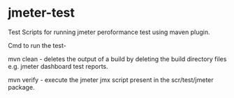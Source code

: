 # jmeter-test

Test Scripts for running jmeter peroformance test using maven plugin.

Cmd to run the test-

mvn clean -
deletes the output of a build by deleting the build directory files e.g. jmeter dashboard test reports.


mvn verify -
execute the jmeter jmx script present in the scr/test/jmeter package.
